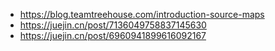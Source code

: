 - https://blog.teamtreehouse.com/introduction-source-maps
- https://juejin.cn/post/7136049758837145630
- https://juejin.cn/post/6960941899616092167
